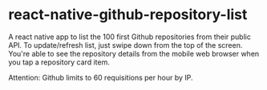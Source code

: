 # react-native-github-repository-list
A react native app to list the 100 first Github repositories from their public API. To update/refresh list, just swipe down from the top of the screen. You're able to see the repository details from the mobile web browser when you tap a repository card item.

Attention: Github limits to 60 requisitions per hour by IP.
